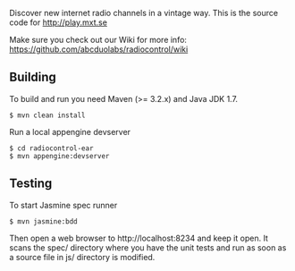 Discover new internet radio channels in a vintage way. This is the source code for http://play.mxt.se

Make sure you check out our Wiki for more info: <https://github.com/abcduolabs/radiocontrol/wiki>

Building
--------

To build and run you need Maven (>= 3.2.x) and Java JDK 1.7.

    $ mvn clean install

Run a local appengine devserver

    $ cd radiocontrol-ear
    $ mvn appengine:devserver
    
    
Testing
-------

To start Jasmine spec runner

    $ mvn jasmine:bdd
    
    
Then open a web browser to http://localhost:8234 and keep it open. It scans the spec/ directory where you have the
unit tests and run as soon as a source file in js/ directory is modified.